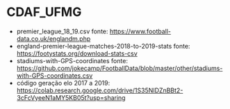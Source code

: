 # CDAF_UFMG

* premier_league_18_19.csv fonte: https://www.football-data.co.uk/englandm.php
* england-premier-league-matches-2018-to-2019-stats fonte: https://footystats.org/download-stats-csv
* stadiums-with-GPS-coordinates fonte: https://github.com/jokecamp/FootballData/blob/master/other/stadiums-with-GPS-coordinates.csv
* código geração elo 2017 a 2019: https://colab.research.google.com/drive/1S35NIDZnBBt2-3cFcVyeeN1aMY5KB05t?usp=sharing
